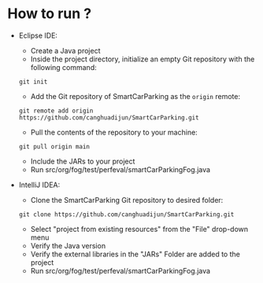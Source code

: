 # How to run  ?
* Eclipse IDE:
  * Create a Java project
  * Inside the project directory, initialize an empty Git repository with the following command:
  ```
  git init
  ```
  * Add the Git repository of SmartCarParking as the `origin` remote:
  ```
  git remote add origin https://github.com/canghuadijun/SmartCarParking.git
  ```
  * Pull the contents of the repository to your machine:
  ```
  git pull origin main
  ```
  * Include the JARs to your project  
  * Run src/org/fog/test/perfeval/smartCarParkingFog.java 

* IntelliJ IDEA:
  * Clone the SmartCarParking Git repository to desired folder:
  ```
  git clone https://github.com/canghuadijun/SmartCarParking.git
  ```
  * Select "project from existing resources" from the "File" drop-down menu
  * Verify the Java version
  * Verify the external libraries in the "JARs" Folder are added to the project
  * Run src/org/fog/test/perfeval/smartCarParkingFog.java

